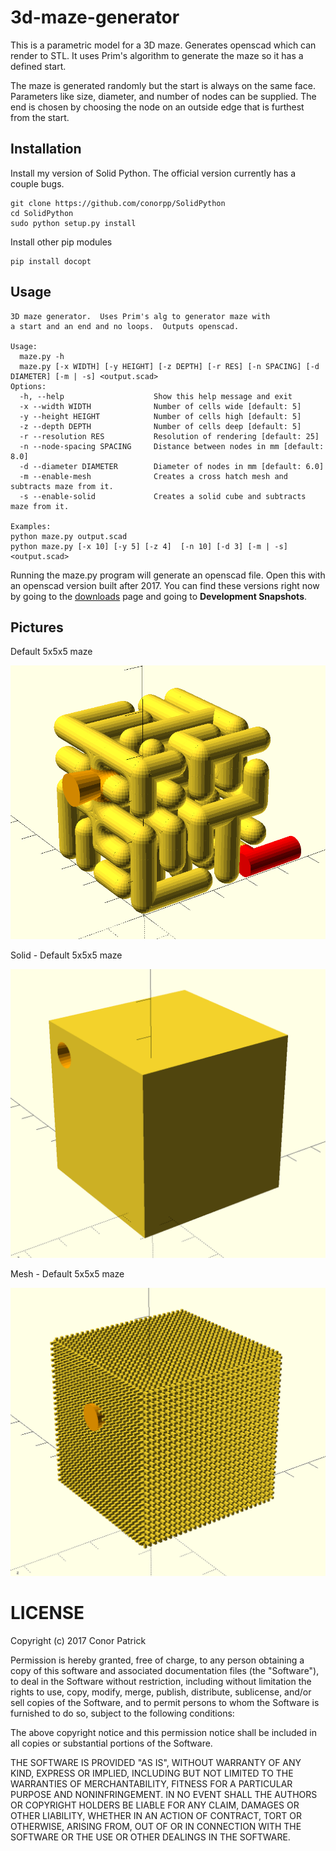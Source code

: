 # 3d-maze-generator

This is a parametric model for a 3D maze.  Generates openscad which can render
to STL.  It uses Prim's algorithm to generate the maze so it has a defined
start.

The maze is generated randomly but the start is always on the same face.
Parameters like size, diameter, and number of nodes can be supplied.  The end is 
chosen by choosing the node on an outside edge that is furthest from the start.

## Installation

Install my version of Solid Python.  The official version currently has a couple bugs.

```
git clone https://github.com/conorpp/SolidPython
cd SolidPython
sudo python setup.py install
```

Install other pip modules

```
pip install docopt
```

## Usage

```
3D maze generator.  Uses Prim's alg to generator maze with
a start and an end and no loops.  Outputs openscad.

Usage:
  maze.py -h
  maze.py [-x WIDTH] [-y HEIGHT] [-z DEPTH] [-r RES] [-n SPACING] [-d DIAMETER] [-m | -s] <output.scad>
Options:
  -h, --help                    Show this help message and exit
  -x --width WIDTH              Number of cells wide [default: 5]
  -y --height HEIGHT            Number of cells high [default: 5]
  -z --depth DEPTH              Number of cells deep [default: 5]
  -r --resolution RES           Resolution of rendering [default: 25]
  -n --node-spacing SPACING     Distance between nodes in mm [default: 8.0]
  -d --diameter DIAMETER        Diameter of nodes in mm [default: 6.0]
  -m --enable-mesh              Creates a cross hatch mesh and subtracts maze from it.
  -s --enable-solid             Creates a solid cube and subtracts maze from it.

Examples:
python maze.py output.scad
python maze.py [-x 10] [-y 5] [-z 4]  [-n 10] [-d 3] [-m | -s] <output.scad>
```

Running the maze.py program will generate an openscad file.  Open this with an openscad version
built after 2017.  You can find these versions right now by going to the [downloads](http://www.openscad.org/downloads.html) page
and going to **Development Snapshots**.

## Pictures

Default 5x5x5 maze

![](/pics/skel.PNG)

Solid - Default 5x5x5 maze

![](/pics/solid.PNG)

Mesh - Default 5x5x5 maze

![](/pics/mesh.PNG)

# LICENSE

Copyright (c) 2017 Conor Patrick

Permission is hereby granted, free of charge, to any person obtaining a copy
of this software and associated documentation files (the "Software"), to deal
in the Software without restriction, including without limitation the rights
to use, copy, modify, merge, publish, distribute, sublicense, and/or sell
copies of the Software, and to permit persons to whom the Software is
furnished to do so, subject to the following conditions:

The above copyright notice and this permission notice shall be included in all
copies or substantial portions of the Software.

THE SOFTWARE IS PROVIDED "AS IS", WITHOUT WARRANTY OF ANY KIND, EXPRESS OR
IMPLIED, INCLUDING BUT NOT LIMITED TO THE WARRANTIES OF MERCHANTABILITY,
FITNESS FOR A PARTICULAR PURPOSE AND NONINFRINGEMENT. IN NO EVENT SHALL THE
AUTHORS OR COPYRIGHT HOLDERS BE LIABLE FOR ANY CLAIM, DAMAGES OR OTHER
LIABILITY, WHETHER IN AN ACTION OF CONTRACT, TORT OR OTHERWISE, ARISING FROM,
OUT OF OR IN CONNECTION WITH THE SOFTWARE OR THE USE OR OTHER DEALINGS IN THE
SOFTWARE.
